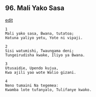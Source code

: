 ## 96. Mali Yako Sasa
[edit](https://docs.google.com/document/d/1WX31YegXDZyN1Sfwtc9QSPocSEJ_EfxT/edit?mode=html)





    1
    Mali yako sasa, Bwana, tutatoa;
    Hatuna yaliyo yetu, Yote ni vipaji.

    2
    Sisi watumishi, Twaungama deni;
    Tungeirudisha kwake, Iliyo ya Bwana.

    3
    Utusaidie, Upendo kujua,
    Kwa ajili yao wote Walio gizani.

    4
    Neno tumaini Na tegemea:
    Kwamba lote tufanyalo, Tulifanye kwako.



